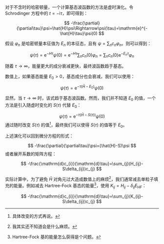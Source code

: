对于不含时的哈密顿量，一个计算基态波函数的方法是虚时演化。令 Schrodinger 方程中的 $t=-\mathrm{i}\tau$，即可得到：

$$
-\frac{\partial}{\partial\tau}\psi=\hat{H}\psi\Rightarrow\psi(\tau)=\mathrm{e}^{-\hat{H}\tau}\psi(0)
$$

假设 $\varphi_{n}$ 是哈密顿量本征值为 $E_{n}$ 的本征态，且有 $\psi=\sum_{n}c_{n}\varphi_{n}$。则可以得到：

$$
\psi(\tau)=\mathrm{e}^{-H\tau}\psi(0)=\mathrm{e}^{-H\tau}\sum_{n}c_{n}(0)\varphi_{n}=\sum_{n}c_{n}(0)\mathrm{e}^{-E_{n}\tau}\varphi_{n}
$$

随着 $\tau\rightarrow\infty$，能量更大的成分衰减更快，最终波函数趋于基态。

数值上，如果基态能量 $E_{0}>0$，基态成分也会衰减，我们可以使用：

$$
\psi(\tau)=\mathrm{e}^{-\tau(\hat{H}-E_{0})}\psi(0)
$$

显然，当 $\tau\rightarrow\infty$ 时，该式趋于基态波函数。然而，我们并不知道 $E_{0}$ 的值，一个方法是引入随虚时变化的 $S(\tau)$ 代替 $E_{0}$：

$$
\psi(\tau)=\mathrm{e}^{-\tau(\hat{H}-S(\tau))}\psi(0)
$$
通过随时改变 $S (\tau)$ 的值[^1]，最终我们可以使得 $S(\tau)$ 的值等于 $E_{0}$。

上述演化可以回到微分方程的形式：

$$
-\frac{\partial}{\partial\tau}\psi=(\hat{H}-S)\psi
$$
或者展开系数的矩阵方程：

$$
-\frac{\mathrm{d}c_{i}}{\mathrm{d}\tau}=\sum_{j}(H_{ij}-S\delta_{ij})c_{j}
$$

实际计算中，为了避免 $\hat{H}$ 对角元过大造成数值上的麻烦[^2]，我们通常减去单粒子填充的能量。例如减去 Hartree-Fock 基态的能量[^3]，使用 $K_{ij}=H_{ij}-\delta_{ij}E_{\text{HF}}$：

$$
-\frac{\mathrm{d}c_{i}}{\mathrm{d}\tau}=\sum_{j}(K_{ij}-S\delta_{ij})c_{j}
$$

[^1]: 具体改变的方式再说。
[^2]: 我其实还不知道会是什么麻烦。
[^3]: Hartree-Fock 基的能量怎么获得是个问题。